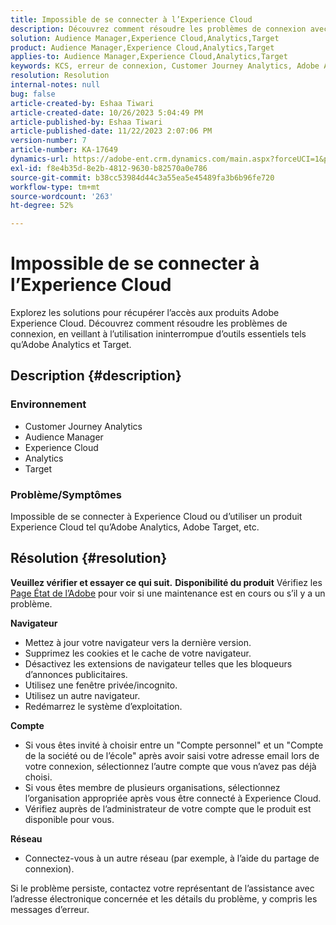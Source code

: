 ```yaml
---
title: Impossible de se connecter à l’Experience Cloud
description: Découvrez comment résoudre les problèmes de connexion avec les produits Adobe Experience Cloud tels qu’Analytics et Target.
solution: Audience Manager,Experience Cloud,Analytics,Target
product: Audience Manager,Experience Cloud,Analytics,Target
applies-to: Audience Manager,Experience Cloud,Analytics,Target
keywords: KCS, erreur de connexion, Customer Journey Analytics, Adobe Analytics, Experience Cloud
resolution: Resolution
internal-notes: null
bug: false
article-created-by: Eshaa Tiwari
article-created-date: 10/26/2023 5:04:49 PM
article-published-by: Eshaa Tiwari
article-published-date: 11/22/2023 2:07:06 PM
version-number: 7
article-number: KA-17649
dynamics-url: https://adobe-ent.crm.dynamics.com/main.aspx?forceUCI=1&pagetype=entityrecord&etn=knowledgearticle&id=a263c2c3-2174-ee11-9ae7-6045bd0063aa
exl-id: f8e4b35d-8e2b-4812-9630-b82570a0e786
source-git-commit: b38cc53984d44c3a55ea5e45489fa3b6b96fe720
workflow-type: tm+mt
source-wordcount: '263'
ht-degree: 52%

---
```


# Impossible de se connecter à l’Experience Cloud


Explorez les solutions pour récupérer l’accès aux produits Adobe Experience Cloud. Découvrez comment résoudre les problèmes de connexion, en veillant à l’utilisation ininterrompue d’outils essentiels tels qu’Adobe Analytics et Target.

## Description {#description}


### <b>Environnement</b>

- Customer Journey Analytics
- Audience Manager
- Experience Cloud
- Analytics
- Target


### <b>Problème/Symptômes</b>

Impossible de se connecter à Experience Cloud ou d’utiliser un produit Experience Cloud tel qu’Adobe Analytics, Adobe Target, etc.


## Résolution {#resolution}

<b>Veuillez vérifier et essayer ce qui suit.</b>
<b>Disponibilité du produit</b>
Vérifiez les [Page État de l’Adobe](https://status.adobe.com/fr) pour voir si une maintenance est en cours ou s’il y a un problème.

<b>Navigateur</b>

- Mettez à jour votre navigateur vers la dernière version.
- Supprimez les cookies et le cache de votre navigateur.
- Désactivez les extensions de navigateur telles que les bloqueurs d’annonces publicitaires.
- Utilisez une fenêtre privée/incognito.
- Utilisez un autre navigateur.
- Redémarrez le système d’exploitation.


<b>Compte</b>

- Si vous êtes invité à choisir entre un &quot;Compte personnel&quot; et un &quot;Compte de la société ou de l’école&quot; après avoir saisi votre adresse email lors de votre connexion, sélectionnez l’autre compte que vous n’avez pas déjà choisi.
- Si vous êtes membre de plusieurs organisations, sélectionnez l’organisation appropriée après vous être connecté à Experience Cloud.
- Vérifiez auprès de l’administrateur de votre compte que le produit est disponible pour vous.


<b>Réseau</b>

- Connectez-vous à un autre réseau (par exemple, à l’aide du partage de connexion).


Si le problème persiste, contactez votre représentant de l’assistance avec l’adresse électronique concernée et les détails du problème, y compris les messages d’erreur.
